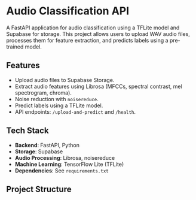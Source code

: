 # Audio Classification API

A FastAPI application for audio classification using a TFLite model and Supabase for storage. This project allows users to upload WAV audio files, processes them for feature extraction, and predicts labels using a pre-trained model.

## Features
- Upload audio files to Supabase Storage.
- Extract audio features using Librosa (MFCCs, spectral contrast, mel spectrogram, chroma).
- Noise reduction with `noisereduce`.
- Predict labels using a TFLite model.
- API endpoints: `/upload-and-predict` and `/health`.

## Tech Stack
- **Backend**: FastAPI, Python
- **Storage**: Supabase
- **Audio Processing**: Librosa, noisereduce
- **Machine Learning**: TensorFlow Lite (TFLite)
- **Dependencies**: See `requirements.txt`

## Project Structure
